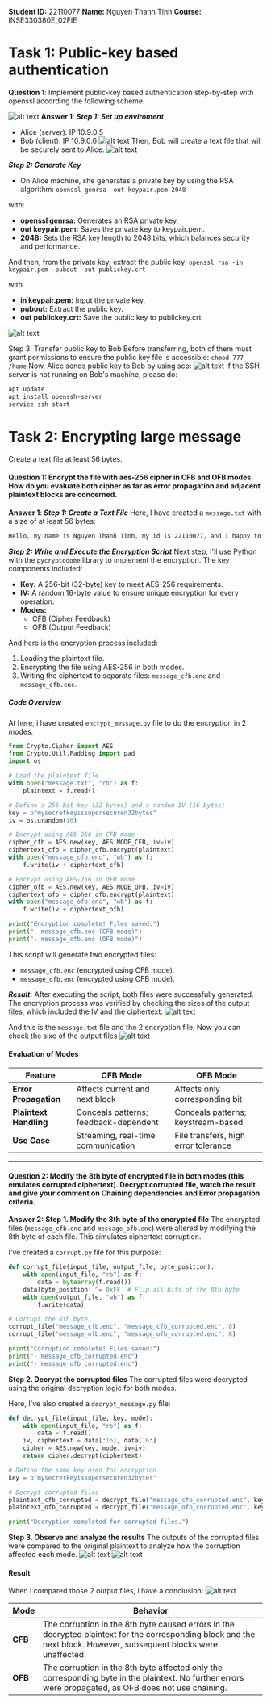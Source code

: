  **Student ID:** 22110077
**Name:** Nguyen Thanh Tinh
**Course:** INSE330380E_02FIE

# Task 1: Public-key based authentication 
**Question 1**: 
Implement public-key based authentication step-by-step with openssl according the following scheme.

![alt text](image.png)
**Answer 1**:
***Step 1: Set up enviroment***
- Alice (server): IP 10.9.0.5
- Bob (client): IP 10.9.0.6
![alt text](image-6.png)
Then, Bob will create a text file that will be securely sent to Alice.
![alt text](image-7.png)

***Step 2: Generate Key***
- On Alice machine, she generates a private key by using the RSA algorithm: `openssl genrsa -out keypair.pem 2048`

with:
- **openssl genrsa:** Generates an RSA private key.
- **out keypair.pem:** Saves the private key to keypair.pem.
- **2048:** Sets the RSA key length to 2048 bits, which balances security and performance.

And then, from the private key, extract the public key: `openssl rsa -in keypair.pem -pubout -out publickey.crt`

with
- **in keypair.pem:** Input the private key.
- **pubout:** Extract the public key.
- **out publickey.crt:** Save the public key to publickey.crt.

![alt text](image-8.png)

Step 3: Transfer public key to Bob
Before transferring, both of them must grant permissions to ensure the public key file is accessible:
`chmod 777 /home`
Now, Alice sends public key to Bob by using scp:
![alt text](image-9.png)
If the SSH server is not running on Bob's machine, please do:
```bash
apt update
apt install openssh-server
service ssh start
```

# Task 2: Encrypting large message 
Create a text file at least 56 bytes.

#### **Question 1: Encrypt the file with aes-256 cipher in CFB and OFB modes. How do you evaluate both cipher as far as error propagation and adjacent plaintext blocks are concerned.**

**Answer 1**:
***Step 1: Create a Text File***
Here, I have created a `message.txt` with a size of at least 56 bytes:

```bash
Hello, my name is Nguyen Thanh Tinh, my id is 22110077, and I happy to help you. Hope you having a wonderful day! Today, I have a really important test but my health is not OK. I have not sleep for 2 days and I'm having a slight fever . I hope I can do my best to have a high score. That's all for today. Bye bye!
```

***Step 2: Write and Execute the Encryption Script***
Next step, I'll use Python with the `pycryptodome` library to implement the encryption. The key components included:
- **Key:** A 256-bit (32-byte) key to meet AES-256 requirements.
- **IV:** A random 16-byte value to ensure unique encryption for every operation.
- **Modes:**
  - CFB (Cipher Feedback)
  - OFB (Output Feedback)

And here is the encryption process included:
1. Loading the plaintext file.
2. Encrypting the file using AES-256 in both modes.
3. Writing the ciphertext to separate files: `message_cfb.enc` and `message_ofb.enc`.

##### **Code Overview**
At here, i have created `encrypt_message.py` file to do the encryption in 2 modes.

```python
from Crypto.Cipher import AES
from Crypto.Util.Padding import pad
import os

# Load the plaintext file
with open("message.txt", "rb") as f:
    plaintext = f.read()

# Define a 256-bit key (32 bytes) and a random IV (16 bytes)
key = b"mysecretkeyissupersecuren32bytes"  
iv = os.urandom(16)

# Encrypt using AES-256 in CFB mode
cipher_cfb = AES.new(key, AES.MODE_CFB, iv=iv)
ciphertext_cfb = cipher_cfb.encrypt(plaintext)
with open("message_cfb.enc", "wb") as f:
    f.write(iv + ciphertext_cfb)

# Encrypt using AES-256 in OFB mode
cipher_ofb = AES.new(key, AES.MODE_OFB, iv=iv)
ciphertext_ofb = cipher_ofb.encrypt(plaintext)
with open("message_ofb.enc", "wb") as f:
    f.write(iv + ciphertext_ofb)

print("Encryption complete! Files saved:")
print("- message_cfb.enc (CFB mode)")
print("- message_ofb.enc (OFB mode)")

```

This script will generate two encrypted files: 
- `message_cfb.enc` (encrypted using CFB mode).
- `message_ofb.enc` (encrypted using OFB mode).

***Result:***
After executing the script, both files were successfully generated. The encryption process was verified by checking the sizes of the output files, which included the IV and the ciphertext.
![alt text](image-2.png)

And this is the `message.txt` file and the 2 encryption file. Now you can check the sixe of the output files
![alt text](image-1.png)


#### **Evaluation of Modes**

| Feature                | **CFB Mode**                          | **OFB Mode**                         |
| ---------------------- | ------------------------------------- | ------------------------------------ |
| **Error Propagation**  | Affects current and next block        | Affects only corresponding bit       |
| **Plaintext Handling** | Conceals patterns; feedback-dependent | Conceals patterns; keystream-based   |
| **Use Case**           | Streaming, real-time communication    | File transfers, high error tolerance |

___

#### **Question 2: Modify the 8th byte of encrypted file in both modes (this emulates corrupted ciphertext). Decrypt corrupted file, watch the result and give your comment on Chaining dependencies and Error propagation criteria.**

**Answer 2:**
**Step 1. Modify the 8th byte of the encrypted file**
The encrypted files (`message_cfb.enc` and `message_ofb.enc`) were altered by modifying the 8th byte of each file. This simulates ciphertext corruption.

I've created a `corrupt.py` file for this purpose:
```python
def corrupt_file(input_file, output_file, byte_position):
    with open(input_file, "rb") as f:
        data = bytearray(f.read())
    data[byte_position] ^= 0xFF  # Flip all bits of the 8th byte
    with open(output_file, "wb") as f:
        f.write(data)

# Corrupt the 8th byte
corrupt_file("message_cfb.enc", "message_cfb_corrupted.enc", 8)
corrupt_file("message_ofb.enc", "message_ofb_corrupted.enc", 8)

print("Corruption complete! Files saved:")
print("- message_cfb_corrupted.enc")
print("- message_ofb_corrupted.enc")
```

**Step 2. Decrypt the corrupted files**
The corrupted files were decrypted using the original decryption logic for both modes.

Here, I've also created a `decrypt_message.py` file:
```python
def decrypt_file(input_file, key, mode):
    with open(input_file, "rb") as f:
        data = f.read()
    iv, ciphertext = data[:16], data[16:]
    cipher = AES.new(key, mode, iv=iv)
    return cipher.decrypt(ciphertext)

# Define the same key used for encryption
key = b"mysecretkeyissupersecuren32bytes"  

# Decrypt corrupted files
plaintext_cfb_corrupted = decrypt_file("message_cfb_corrupted.enc", key, AES.MODE_CFB)
plaintext_ofb_corrupted = decrypt_file("message_ofb_corrupted.enc", key, AES.MODE_OFB)

print("Decryption completed for corrupted files.")
```

**Step 3. Observe and analyze the results**
The outputs of the corrupted files were compared to the original plaintext to analyze how the corruption affected each mode.
![alt text](image-3.png)
![alt text](image-4.png)


#### **Result**
When i compared those 2 output files, i have a conclusion: 
![alt text](image-5.png)

| **Mode** | **Behavior**                                                                                                                                                        |
| -------- | ------------------------------------------------------------------------------------------------------------------------------------------------------------------- |
| **CFB**  | The corruption in the 8th byte caused errors in the decrypted plaintext for the corresponding block and the next block. However, subsequent blocks were unaffected. |
| **OFB**  | The corruption in the 8th byte affected only the corresponding byte in the plaintext. No further errors were propagated, as OFB does not use chaining.              |


